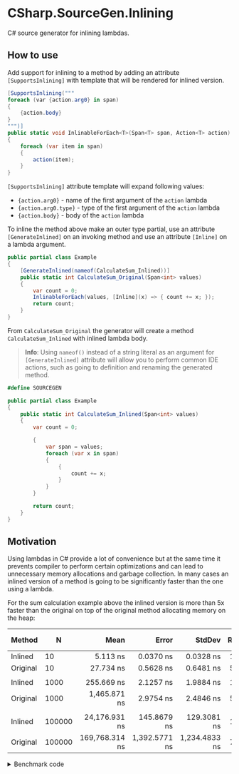 # CSharp.SourceGen.Inlining

C# source generator for inlining lambdas.


## How to use

Add support for inlining to a method by adding an attribute `[SupportsInlining]` with template that will be rendered for inlined version.

```c#
[SupportsInlining("""
foreach (var {action.arg0} in span)
{
    {action.body}
}
""")]
public static void InlinableForEach<T>(Span<T> span, Action<T> action)
{
    foreach (var item in span)
    {
        action(item);
    }
}
```

`[SupportsInlining]` attribute template will expand following values:
* `{action.arg0}` - name of the first argument of the `action` lambda
* `{action.arg0.type}` - type of the first argument of the `action` lambda
* `{action.body}` - body of the `action` lambda

To inline the method above make an outer type partial, use an attribute `[GenerateInlined]` on an invoking method and use an attribute `[Inline]` on a lambda argument.

```c#
public partial class Example
{
    [GenerateInlined(nameof(CalculateSum_Inlined))]
    public static int CalculateSum_Original(Span<int> values)
    {
        var count = 0;
        InlinableForEach(values, [Inline](x) => { count += x; });
        return count;
    }
}
```

From `CalculateSum_Original` the generator will create a method `CalculateSum_Inlined` with inlined lambda body.

> **Info**: Using `nameof()` instead of a string literal as an argument for `[GenerateInlined]` attribute will allow you to perform common IDE actions, such as going to definition and renaming the generated method.

```c#
#define SOURCEGEN

public partial class Example
{
    public static int CalculateSum_Inlined(Span<int> values)
    {
        var count = 0;

        {
            var span = values;
            foreach (var x in span)
            {
                {
                    count += x;
                }
            }
        }

        return count;
    }
}
```

## Motivation

Using lambdas in C# provide a lot of convenience but at the same time it prevents compiler to perform certain optimizations and can lead to unnecessary memory allocations and garbage collection. In many cases an inlined version of a method is going to be significantly faster than the one using a lambda.

For the sum calculation example above the inlined version is more than 5x faster than the original on top of the original method allocating memory on the heap:

|   Method |      N |           Mean |         Error |        StdDev | Ratio | RatioSD |   Gen0 | Allocated | Alloc Ratio |
|--------- |------- |---------------:|--------------:|--------------:|------:|--------:|-------:|----------:|------------:|
|  Inlined |     10 |       5.113 ns |     0.0370 ns |     0.0328 ns |  1.00 |    0.00 |      - |         - |          NA |
| Original |     10 |      27.734 ns |     0.5628 ns |     0.6481 ns |  5.42 |    0.14 | 0.0105 |      88 B |          NA |
|          |        |                |               |               |       |         |        |           |             |
|  Inlined |   1000 |     255.669 ns |     2.1257 ns |     1.9884 ns |  1.00 |    0.00 |      - |         - |          NA |
| Original |   1000 |   1,465.871 ns |     2.9754 ns |     2.4846 ns |  5.73 |    0.05 | 0.0095 |      88 B |          NA |
|          |        |                |               |               |       |         |        |           |             |
|  Inlined | 100000 |  24,176.931 ns |   145.8679 ns |   129.3081 ns |  1.00 |    0.00 |      - |         - |          NA |
| Original | 100000 | 169,768.314 ns | 1,392.5771 ns | 1,234.4833 ns |  7.02 |    0.08 |      - |      88 B |          NA |

<details>
<summary>Benchmark code</summary>

```c#
using BenchmarkDotNet.Attributes;
using BenchmarkDotNet.Running;
using CSharp.SourceGen.Inlining.Attributes;


BenchmarkRunner.Run<Benchmarks>();


[MemoryDiagnoser]
public partial class Benchmarks
{
    [Params(10, 1_000, 100_000)]
    public int N { get; set; }


    [GlobalSetup]
    public void GlobalSetup()
    {
        this._array = new int[N];
        for (var i = 0; i < N; ++i)
        {
            this._array[i] = i;
        }
    }


    [Benchmark(Baseline = true)]
    public void Inlined()
    {
        var result = CalculateSum_Inlined(this._array);
        Assert.Equal((this.N - 1) * this.N / 2, result);
    }


    [Benchmark]
    public void Original()
    {
        var result = CalculateSum_Original(this._array);
        Assert.Equal((this.N - 1) * this.N / 2, result);
    }


    private int[] _array = null!;


    [GenerateInlined(nameof(CalculateSum_Inlined))]
    public static int CalculateSum_Original(Span<int> values)
    {
        var count = 0;
        ForEach(values, [Inline](x) => { count += x; });
        return count;
    }


    [SupportsInlining("""
    foreach (var {action.arg0} in span)
    {
        {action.body}
    }
    """)]
    public static void ForEach<T>(Span<T> span, Action<T> action)
    {
        foreach (var item in span)
        {
            action(item);
        }
    }
}


public static class Assert
{
    public static void Equal<T>(T expected, T actual)
    {
        if (!EqualityComparer<T>.Default.Equals(expected, actual))
        {
            throw new AssertionException(expected, actual);
        }
    }
}


public class AssertionException : Exception
{
    public AssertionException(object? expected, object? actual)
        : base(
            "Assert Failed" + Environment.NewLine +
            "Expected: " + (expected ?? "null") + Environment.NewLine +
            "Actual: " + (actual ?? "null"))
    {
    }
}
```

</details>